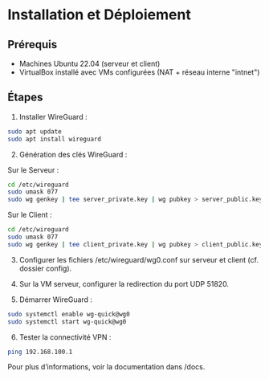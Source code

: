 # Installation et Déploiement

## Prérequis

- Machines Ubuntu 22.04 (serveur et client)
- VirtualBox installé avec VMs configurées (NAT + réseau interne "intnet")

## Étapes

1. Installer WireGuard :

```bash
sudo apt update
sudo apt install wireguard
```

2. Génération des clés WireGuard : 

Sur le Serveur :

```bash
cd /etc/wireguard
sudo umask 077
sudo wg genkey | tee server_private.key | wg pubkey > server_public.key
```

Sur le Client : 

```bash
cd /etc/wireguard
sudo umask 077
sudo wg genkey | tee client_private.key | wg pubkey > client_public.key
```

3. Configurer les fichiers /etc/wireguard/wg0.conf sur serveur et client (cf. dossier config).

4. Sur la VM serveur, configurer la redirection du port UDP 51820.

5. Démarrer WireGuard :

```bash
sudo systemctl enable wg-quick@wg0
sudo systemctl start wg-quick@wg0
```


6. Tester la connectivité VPN :

```bash
ping 192.168.100.1
```

Pour plus d’informations, voir la documentation dans /docs.




